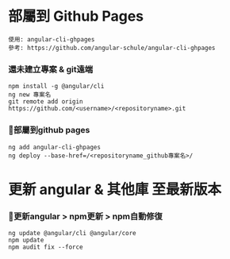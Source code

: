 
# 部屬到 Github Pages
```properties
使用: angular-cli-ghpages
參考: https://github.com/angular-schule/angular-cli-ghpages
```

### 還未建立專案 & git遠端
```properties
npm install -g @angular/cli
ng new 專案名
git remote add origin https://github.com/<username>/<repositoryname>.git
```

### 🌟部屬到github pages
```properties
ng add angular-cli-ghpages
ng deploy --base-href=/<repositoryname_github專案名>/
```


# 更新 angular & 其他庫 至最新版本
### 🌟更新angular > npm更新 > npm自動修復
```properties
ng update @angular/cli @angular/core
npm update
npm audit fix --force
```
